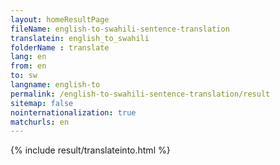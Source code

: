 ```yaml
---
layout: homeResultPage
fileName: english-to-swahili-sentence-translation
translatein: english_to_swahili
folderName : translate
lang: en
from: en
to: sw
langname: english-to
permalink: /english-to-swahili-sentence-translation/result
sitemap: false
nointernationalization: true
matchurls: en
---
```

{% include result/translateinto.html %}

<script src="/js/result/translation.js" data-foldername="{{page.folderName}}" data-lang="{{page.lang}}"></script>
